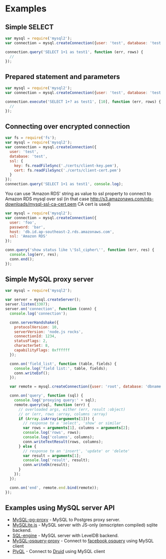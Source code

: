# Examples

## Simple SELECT

```js
var mysql = require('mysql2');
var connection = mysql.createConnection({user: 'test', database: 'test'});

connection.query('SELECT 1+1 as test1', function (err, rows) {
  //
});
```

## Prepared statement and parameters

```js
var mysql = require('mysql2');
var connection = mysql.createConnection({user: 'test', database: 'test'});

connection.execute('SELECT 1+? as test1', [10], function (err, rows) {
  //
});
```

## Connecting over encrypted connection

```js
var fs = require('fs');
var mysql = require('mysql2');
var connection = mysql.createConnection({
  user: 'test',
  database: 'test',
  ssl: {
    key: fs.readFileSync('./certs/client-key.pem'),
    cert: fs.readFileSync('./certs/client-cert.pem')
  }
});
connection.query('SELECT 1+1 as test1', console.log);
```

You can use 'Amazon RDS' string as value to ssl property to connect to Amazon RDS mysql over ssl (in that case http://s3.amazonaws.com/rds-downloads/mysql-ssl-ca-cert.pem CA cert is used)

```js
var mysql = require('mysql2');
var connection = mysql.createConnection({
  user: 'foo',
  password: 'bar',
  host: 'db.id.ap-southeast-2.rds.amazonaws.com',
  ssl: 'Amazon RDS'
});

conn.query('show status like \'Ssl_cipher\'', function (err, res) {
  console.log(err, res);
  conn.end();
});
```


## Simple MySQL proxy server

```js
var mysql = require('mysql2');

var server = mysql.createServer();
server.listen(3307);
server.on('connection', function (conn) {
  console.log('connection');

  conn.serverHandshake({
    protocolVersion: 10,
    serverVersion: 'node.js rocks',
    connectionId: 1234,
    statusFlags: 2,
    characterSet: 8,
    capabilityFlags: 0xffffff
  });

  conn.on('field_list', function (table, fields) {
    console.log('field list:', table, fields);
    conn.writeEof();
  });

  var remote = mysql.createConnection({user: 'root', database: 'dbname', host:'server.example.com', password: 'secret'});

  conn.on('query', function (sql) {
    console.log('proxying query:' + sql);
    remote.query(sql, function (err) {
      // overloaded args, either (err, result :object)
      // or (err, rows :array, columns :array)
      if (Array.isArray(arguments[1])) {
        // response to a 'select', 'show' or similar
        var rows = arguments[1], columns = arguments[2];
        console.log('rows', rows);
        console.log('columns', columns);
        conn.writeTextResult(rows, columns);
      } else {
        // response to an 'insert', 'update' or 'delete'
        var result = arguments[1];
        console.log('result', result);
        conn.writeOk(result);
      }
    });
  });

  conn.on('end', remote.end.bind(remote));
});
```

## Examples using MySQL server API

  - [MySQL-pg-proxy](https://github.com/sidorares/mysql-pg-proxy)  - MySQL to Postgres proxy server.
  - [MySQLite.js](https://github.com/sidorares/mysqlite.js) - MySQL server with JS-only (emscripten compiled) sqlite backend.
  - [SQL-engine](https://github.com/eugeneware/sql-engine) - MySQL server with LevelDB backend.
  - [MySQL-osquery-proxy](https://github.com/sidorares/mysql-osquery-proxy) - Connect to [facebook osquery](https://osquery.io/) using MySQL client
  - [PlyQL](https://github.com/implydata/plyql) - Connect to [Druid](http://druid.io/) using MySQL client
